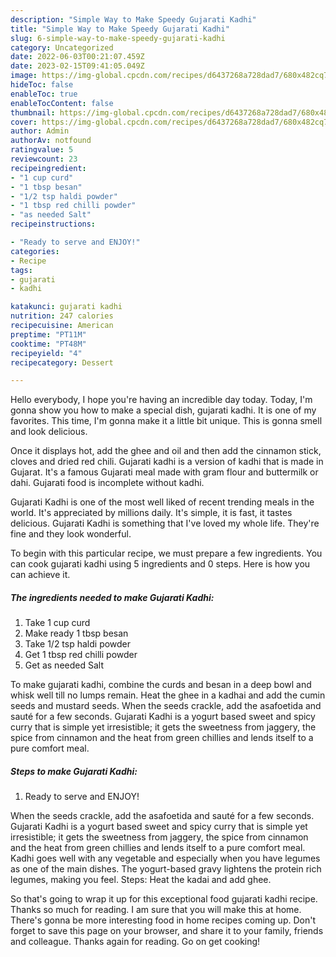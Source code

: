 ```yaml
---
description: "Simple Way to Make Speedy Gujarati Kadhi"
title: "Simple Way to Make Speedy Gujarati Kadhi"
slug: 6-simple-way-to-make-speedy-gujarati-kadhi
category: Uncategorized
date: 2022-06-03T00:21:07.459Z
date: 2023-02-15T09:41:05.049Z
image: https://img-global.cpcdn.com/recipes/d6437268a728dad7/680x482cq70/gujarati-kadhi-recipe-main-photo.jpg
hideToc: false
enableToc: true
enableTocContent: false
thumbnail: https://img-global.cpcdn.com/recipes/d6437268a728dad7/680x482cq70/gujarati-kadhi-recipe-main-photo.jpg
cover: https://img-global.cpcdn.com/recipes/d6437268a728dad7/680x482cq70/gujarati-kadhi-recipe-main-photo.jpg
author: Admin
authorAv: notfound
ratingvalue: 5
reviewcount: 23
recipeingredient:
- "1 cup curd"
- "1 tbsp besan"
- "1/2 tsp haldi powder"
- "1 tbsp red chilli powder"
- "as needed Salt"
recipeinstructions:

- "Ready to serve and ENJOY!"
categories:
- Recipe
tags:
- gujarati
- kadhi

katakunci: gujarati kadhi 
nutrition: 247 calories
recipecuisine: American
preptime: "PT11M"
cooktime: "PT48M"
recipeyield: "4"
recipecategory: Dessert

---
```



Hello everybody, I hope you're having an incredible day today. Today, I'm gonna show you how to make a special dish, gujarati kadhi. It is one of my favorites. This time, I'm gonna make it a little bit unique. This is gonna smell and look delicious.

Once it displays hot, add the ghee and oil and then add the cinnamon stick, cloves and dried red chili. Gujarati kadhi is a version of kadhi that is made in Gujarat. It&#39;s a famous Gujarati meal made with gram flour and buttermilk or dahi. Gujarati food is incomplete without kadhi.

Gujarati Kadhi is one of the most well liked of recent trending meals in the world. It's appreciated by millions daily. It's simple, it is fast, it tastes delicious. Gujarati Kadhi is something that I've loved my whole life. They're fine and they look wonderful.


To begin with this particular recipe, we must prepare a few ingredients. You can cook gujarati kadhi using 5 ingredients and 0 steps. Here is how you can achieve it.

<!--inarticleads1-->

##### The ingredients needed to make Gujarati Kadhi:

1. Take 1 cup curd
1. Make ready 1 tbsp besan
1. Take 1/2 tsp haldi powder
1. Get 1 tbsp red chilli powder
1. Get as needed Salt


To make gujarati kadhi, combine the curds and besan in a deep bowl and whisk well till no lumps remain. Heat the ghee in a kadhai and add the cumin seeds and mustard seeds. When the seeds crackle, add the asafoetida and sauté for a few seconds. Gujarati Kadhi is a yogurt based sweet and spicy curry that is simple yet irresistible; it gets the sweetness from jaggery, the spice from cinnamon and the heat from green chillies and lends itself to a pure comfort meal. 

<!--inarticleads2-->

##### Steps to make Gujarati Kadhi:


1. Ready to serve and ENJOY!

When the seeds crackle, add the asafoetida and sauté for a few seconds. Gujarati Kadhi is a yogurt based sweet and spicy curry that is simple yet irresistible; it gets the sweetness from jaggery, the spice from cinnamon and the heat from green chillies and lends itself to a pure comfort meal. Kadhi goes well with any vegetable and especially when you have legumes as one of the main dishes. The yogurt-based gravy lightens the protein rich legumes, making you feel. Steps: Heat the kadai and add ghee. 

So that's going to wrap it up for this exceptional food gujarati kadhi recipe. Thanks so much for reading. I am sure that you will make this at home. There's gonna be more interesting food in home recipes coming up. Don't forget to save this page on your browser, and share it to your family, friends and colleague. Thanks again for reading. Go on get cooking!
